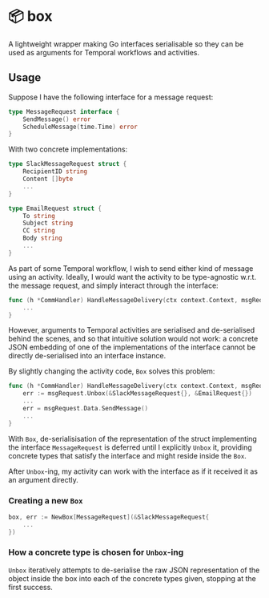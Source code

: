 # 📦 box
A lightweight wrapper making Go interfaces serialisable so they can be used as arguments for Temporal workflows and activities.

## Usage
Suppose I have the following interface for a message request:
```go
type MessageRequest interface {
    SendMessage() error
    ScheduleMessage(time.Time) error
}
```
With two concrete implementations:
```go
type SlackMessageRequest struct {
    RecipientID string
    Content []byte
    ...
}

type EmailRequest struct {
    To string
    Subject string
    CC string
    Body string
    ...
}
```
As part of some Temporal workflow, I wish to send either kind of message using an activity. Ideally, I would want the activity to be type-agnostic w.r.t. the message request, and simply interact through the interface:
```go
func (h *CommHandler) HandleMessageDelivery(ctx context.Context, msgRequest MessageRequest) error {
    ...
}
```
However, arguments to Temporal activities are serialised and de-serialised behind the scenes, and so that intuitive solution would not work: a concrete JSON embedding of one of the implementations of the interface cannot be directly de-serialised into an interface instance.

By slightly changing the activity code, `Box` solves this problem:
```go
func (h *CommHandler) HandleMessageDelivery(ctx context.Context, msgRequest Box[MessageRequest]) error {
    err := msgRequest.Unbox(&SlackMessageRequest{}, &EmailRequest{})
    ...
    err = msgRequest.Data.SendMessage()
    ...
}
```
With `Box`, de-serialisisation of the representation of the struct implementing the interface `MessageRequest` is deferred until I explicitly `Unbox` it, providing concrete types that satisfy the interface and might reside inside the `Box`.

After `Unbox`-ing, my activity can work with the interface as if it received it as an argument directly.

### Creating a new `Box`
```go
box, err := NewBox[MessageRequest](&SlackMessageRequest{
    ...
})
```

### How a concrete type is chosen for `Unbox`-ing
`Unbox` iteratively attempts to de-serialise the raw JSON representation of the object inside the box into each of the concrete types given, stopping at the first success. 